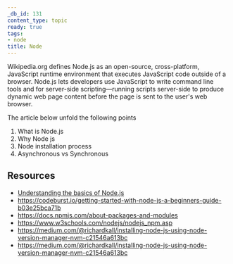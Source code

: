 ```yaml
---
_db_id: 131
content_type: topic
ready: true
tags:
- node
title: Node
---
```


Wikipedia.org defines Node.js as an open-source, cross-platform, JavaScript runtime environment that executes JavaScript code outside of a browser.
Node.js lets developers use JavaScript to write command line tools and for server-side scripting—running
scripts server-side to produce dynamic web page content before the page is sent to the user's web browser.

The article below unfold the following points

1. What is Node.js
2. Why Node js
3. Node installation process
4. Asynchronous vs Synchronous

## Resources

- [Understanding the basics of Node.js](https://medium.com/prod-io/understanding-the-basics-of-node-js-99e01c5d844f)
- https://codeburst.io/getting-started-with-node-js-a-beginners-guide-b03e25bca71b
- https://docs.npmjs.com/about-packages-and-modules
- https://www.w3schools.com/nodejs/nodejs_npm.asp
- https://medium.com/@richardkall/installing-node-js-using-node-version-manager-nvm-c21546a613bc
- https://medium.com/@richardkall/installing-node-js-using-node-version-manager-nvm-c21546a613bc